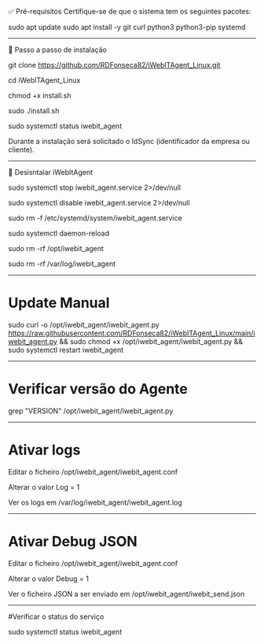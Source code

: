 ✅ Pré-requisitos
Certifique-se de que o sistema tem os seguintes pacotes:

sudo apt update
sudo apt install -y git curl python3 python3-pip systemd

----------------------------------------------------------------------------

🚀 Passo a passo de instalação


git clone https://github.com/RDFonseca82/iWebITAgent_Linux.git

cd iWebITAgent_Linux

chmod +x install.sh

sudo ./install.sh

sudo systemctl status iwebit_agent


Durante a instalação será solicitado o IdSync (identificador da empresa ou cliente).


-------------------------------------------------------------------------------------

🚀 Desisntalar iWebItAgent


sudo systemctl stop iwebit_agent.service 2>/dev/null

sudo systemctl disable iwebit_agent.service 2>/dev/null

sudo rm -f /etc/systemd/system/iwebit_agent.service

sudo systemctl daemon-reload

sudo rm -rf /opt/iwebit_agent

sudo rm -rf /var/log/iwebit_agent


----------------------------------------------------------------------------------------

# Update Manual

sudo curl -o /opt/iwebit_agent/iwebit_agent.py https://raw.githubusercontent.com/RDFonseca82/iWebITAgent_Linux/main/iwebit_agent.py && sudo chmod +x /opt/iwebit_agent/iwebit_agent.py && sudo systemctl restart iwebit_agent

----------------------------------------------------------------------------------------

# Verificar versão do Agente

grep "VERSION" /opt/iwebit_agent/iwebit_agent.py

----------------------------------------------------------------------------------------

# Ativar logs

Editar o ficheiro /opt/iwebit_agent/iwebit_agent.conf

Alterar o valor Log = 1

Ver os logs em /var/log/iwebit_agent/iwebit_agent.log


----------------------------------------------------------------------------------------

# Ativar Debug JSON

Editar o ficheiro /opt/iwebit_agent/iwebit_agent.conf

Alterar o valor Debug = 1

Ver o ficheiro JSON a ser enviado em /opt/iwebit_agent/iwebit_send.json

----------------------------------------------------------------------------------------

#Verificar o status do serviço

sudo systemctl status iwebit_agent 

